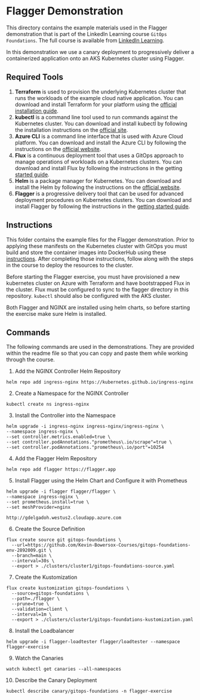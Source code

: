 # Flagger Demonstration

This directory contains the example materials used in the Flagger demonstration that is part of the LinkedIn Learning course `GitOps Foundations`. The full course is available from [LinkedIn Learning][lil-course-url].

In this demonstration we use a canary deployment to progressively deliver a containerized application onto an AKS Kubernetes cluster using Flagger.

## Required Tools

1.  **Terraform** is used to provision the underlying Kubernetes cluster that runs the workloads of the example cloud native application. You can download and install Terraform for your platform using the [official installation guide][terraform-install].
2.  **kubectl** is a command line tool used to run commands against the Kubernetes cluster. You can download and install kubectl by following the installation instructions on the [official site][kube-site].
3.  **Azure CLI** is a command line interface that is used with Azure Cloud platform. You can download and install the Azure CLI by following the instructions on the [official website][azurecli-start].
4.  **Flux** is a continuous deployment tool that uses a GitOps approach to manage operations of workloads on a Kubernetes clusters. You can download and install Flux by following the instructions in the getting [started guide][flux-start].
5.  **Helm** is a package manager for Kubernetes. You can download and install the Helm by following the instructions on the [official website][helm-start].
6.  **Flagger** is a progressive delivery tool that can be used for advanced deployment procedures on Kubernetes clusters. You can download and install Flagger by following the instructions in the [getting started guide][flagger-start].

## Instructions

This folder contains the example files for the Flagger demonstration. Prior to applying these manifests on the Kubernetes cluster with GitOps you must build and store the container images into DockerHub using these [instructions][setup-instructions]. After completing those instructions, follow along with the steps in the course to deploy the resources to the cluster.

Before starting the Flagger exercise, you must have provisioned a new kubernetes cluster on Azure with Terraform and have bootstrapped Flux in the cluster. Flux must be configured to sync to the flagger directory in this repository. `kubectl` should also be configured with the AKS cluster.

Both Flagger and NGINX are installed using helm charts, so before starting the exercise make sure Helm is installed.

## Commands

The following commands are used in the demonstrations. They are provided within the readme file so that you can copy and paste them while working through the course.

1. Add the NGINX Controller Helm Repository

```
helm repo add ingress-nginx https://kubernetes.github.io/ingress-nginx
```

2. Create a Namespace for the NGINX Controller

```
kubectl create ns ingress-nginx
```

3. Install the Controller into the Namespace

```
helm upgrade -i ingress-nginx ingress-nginx/ingress-nginx \
--namespace ingress-nginx \
--set controller.metrics.enabled=true \
--set controller.podAnnotations."prometheus\.io/scrape"=true \
--set controller.podAnnotations."prometheus\.io/port"=10254

```

4.  Add the Flagger Helm Repository

```
helm repo add flagger https://flagger.app
```

5.  Install Flagger using the Helm Chart and Configure it with Prometheus

```
helm upgrade -i flagger flagger/flagger \
--namespace ingress-nginx \
--set prometheus.install=true \
--set meshProvider=nginx
```

```
http://gdelgadoh.westus2.cloudapp.azure.com
```

6.  Create the Source Definition

```
flux create source git gitops-foundations \
  --url=https://github.com/Kevin-Bowersox-Courses/gitops-foundations-env-2892009.git \
  --branch=main \
  --interval=30s \
  --export > ./clusters/cluster1/gitops-foundations-source.yaml
```

7.  Create the Kustomization

```
flux create kustomization gitops-foundations \
  --source=gitops-foundations \
  --path=./flagger \
  --prune=true \
  --validation=client \
  --interval=1m \
  --export > ./clusters/cluster1/gitops-foundations-kustomization.yaml
```

8.  Install the Loadbalancer

```
helm upgrade -i flagger-loadtester flagger/loadtester --namespace flagger-exercise
```

9.  Watch the Canaries

```
watch kubectl get canaries --all-namespaces
```

10. Describe the Canary Deployment

```
kubectl describe canary/gitops-foundations -n flagger-exercise
```

[0]: # "Replace these placeholder URLs with actual course URLs"
[lil-course-url]: https://www.linkedin.com/learning/
[lil-thumbnail-url]: http://
[k3d-start]: https://k3d.io/#installation
[docker-install]: https://docs.docker.com/engine/install/
[kube-site]: https://kubernetes.io/docs/tasks/tools/
[azurecli-start]: https://docs.microsoft.com/en-us/cli/azure/install-azure-cli
[setup-instructions]: https://github.com/LinkedInLearning/gitops-foundations-env-2892009#installing
[flux-start]: https://fluxcd.io/docs/get-started/
[flagger-start]: https://docs.flagger.app/
[terraform-install]: https://learn.hashicorp.com/tutorials/terraform/install-cli?in=terraform/azure-get-started
[helm-start]: https://helm.sh/docs/intro/install/
